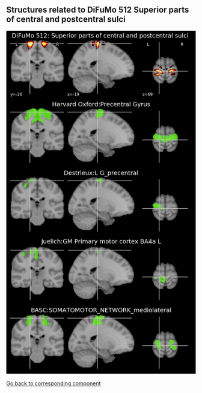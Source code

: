 


## Structures related to DiFuMo 512 Superior parts of central and postcentral sulci 

![176](176.jpg "Structures related to DiFuMo 512 Superior parts of central and postcentral sulci ")

[Go back to corresponding component](https://parietal-inria.github.io/DiFuMo/512/html/176.html)